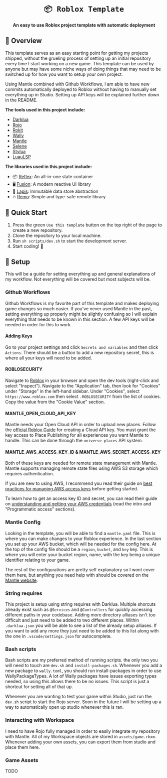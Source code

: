 <!-- Allow this file to not have a first line heading -->
<!-- markdownlint-disable-file MD041 no-emphasis-as-heading -->

<!-- inline html -->
<!-- markdownlint-disable-file MD033 -->

<div align="center">

<!--- FIXME: Pick an emoji and name your project! --->
# `📦 Roblox Template`

<!--- FIXME: Write short catchy description/tagline of project --->
**An easy to use Roblox project template with automatic deployment**

</div>

## 📝 Overview

This template serves as an easy starting point for getting my projects shipped, without the grueling process of setting up an initial repository every time I start working on a new game. This template can be used by anyone but may have some niche ways of doing things that may need to be switched up for how you want to setup your own project.

Using Mantle combined with Github Workflows, I am able to have new commits automatically deployed to Roblox without having to manually set everything up in Studio. Setting up API keys will be explained further down in the README.

**The tools used in this project include:**

-   [Darklua](https://darklua.com/)
-   [Rojo](https://rojo.space/)
-   [Rokit](https://github.com/rojo-rbx/rokit)
-   [Wally](https://wally.run/)
-   [Mantle]("https://mantledeploy.vercel.app/")
-   [Selene]("https://github.com/Kampfkarren/selene")
-   [Stylua]("https://github.com/JohnnyMorganz/StyLua")
-   [LuauLSP]("https://github.com/JohnnyMorganz/luau-lsp")

**The libraries used in this project include:**

-   📦 [Reflex](https://github.com/littensy/reflex): An all-in-one state container
-   🖥️ [Fusion](https://elttob.uk/Fusion/latest/): A modern reactive UI library
-   💎 [Lapis](https://nezuo.github.io/lapis): Immutable data store abstraction
-   🔥 [Remo](https://github.com/littensy/remo): Simple and type-safe remote library

## 🚀 Quick Start

1. Press the green `Use this template` button on the top right of the page to create a new repository.
2. Clone the repository to your local machine.
3. Run `sh scripts/dev.sh` to start the development server.
4. Start coding! 🎉

## 🔨 Setup

This will be a guide for setting everything up and general explanations of my workflow. Not everything will be covered but most subjects will be.

### Github Workflows

Github Workflows is my favorite part of this template and makes deploying game changes so much easier. If you've never used Mantle in the past, setting everything up properly might be slightly confusing so I will explain everything that needs to be known in this section. A few API keys will be needed in order for this to work.

#### Adding Keys

Go to your project settings and click `Secrets and variables` and then click `Actions`. There should be a button to add a new repository secret, this is where all your keys will need to be added.

#### ROBLOSECURITY

Navigate to [Roblox]("https://roblox.com") in your browser and open the dev tools (right-click and select "Inspect"). Navigate to the "Application" tab, then look for "Cookies" under "Storage" in the left-hand sidebar. Under "Cookies", select `https://www.roblox.com` then select `.ROBLOSECURITY` from the list of cookies. Copy the value from the "Cookie Value" section.

#### MANTLE_OPEN_CLOUD_API_KEY

Mantle needs your Open Cloud API in order to upload new places. Follow the [official Roblox Guide]("https://create.roblox.com/docs/cloud/open-cloud/api-keys") for creating a Cloud API key. You must grant the key access to Place Publishing for all experiences you want Mantle to handle. This can be done through the `universe-places` API system.

#### MANTLE_AWS_ACCESS_KEY_ID & MANTLE_AWS_SECRET_ACCESS_KEY

Both of these keys are needed for remote state management with Mantle. Mantle supports managing remote state files using AWS S3 storage which requires authentication.

If you are new to using AWS, I recommend you read their guide on [best practices for managing AWS access keys]("https://docs.aws.amazon.com/general/latest/gr/aws-access-keys-best-practices.html") before getting started.

To learn how to get an access key ID and secret, you can read their guide on [understanding and getting your AWS credentials]("https://docs.aws.amazon.com/general/latest/gr/aws-sec-cred-types.html") (read the intro and "Programmatic access" sections).

### Mantle Config

Looking in the template, you will be able to find a `mantle.yaml` file. This is where you can make changes to your Roblox experience. In the last section you set up your AWS bucket, which will be needed for the config here. At the top of the config file should be a `region`, `bucket`, and `key` key. This is where you will enter your bucket region, name, with the key being a unique identifier relating to your game.

The rest of the configurations are pretty self explanatory so I wont cover them here, but anything you need help with should be covered on the [Mantle website](""https://mantledeploy.vercel.app/").

### String requires

This project is setup using string requires with Darklua. Multiple shorcuts already exist such as `@Services` and `@Controllers` for quickly accessing different paths in your codebase. Adding more directory alliases isn't too difficult and just need to be added to two different places. Within `.darklua.json` you will be able to see a list of the already setup alliases. If you want to add any more they just need to be added to this list along with the one in `.vscode/settings.json` for autocomplete.

### Bash scripts

Bash scripts are my preferred method of running scripts. the only two you will need to touch are `dev.sh` and `install-packages.sh`. Whenever you add a new package to `wally.toml`, you should run install-packages in order to use WallyPackageTypes. A lot of Wally packages have issues exporting types needed, so using this allows there to be no issues. This script is just a shortcut for setting all of that up.

Whenever you are wanting to test your game within Studio, just run the `dev.sh` script to start the Rojo server. Soon in the future I will be setting up a way to automatically open up studio whenever this is ran.

### Interacting with Workspace

I need to have Rojo fully managed in order to easily integrate my repository with Mantle. All of my Workspace objects are stored in `assets/game.rbxm`. Whenever adding your own assets, you can export them from studio and place them here.

### Game Assets

TODO
